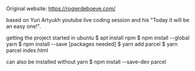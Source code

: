 Original website: https://rogierdeboeve.com/

based on Yuri Artyukh youtube live coding session and his "Today it will be an easy one!". 

getting the project started in ubuntu
$ apt install npm
$ npm install --global yarn
$ npm install --save [packages needed]
$ yarn add parcel
$ yarn parcel index.html 

can also be installed without yarn
$ npm install --save-dev parcel 
